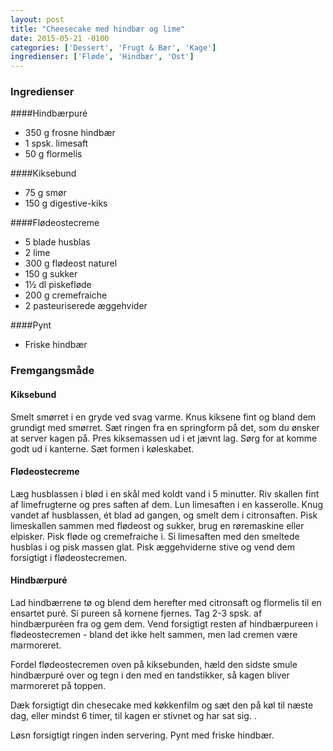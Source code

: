 ```yaml
---
layout: post
title: "Cheesecake med hindbær og lime"
date: 2015-05-21 -0100
categories: ['Dessert', 'Frugt & Bær', 'Kage']
ingredienser: ['Fløde', 'Hindbær', 'Ost']
---
```


### Ingredienser

####Hindbærpuré
-   350 g frosne hindbær
-   1 spsk. limesaft
-   50 g flormelis

####Kiksebund
-   75 g smør
-   150 g digestive-kiks

####Flødeostecreme
-   5 blade husblas
-   2 lime
-   300 g flødeost naturel
-   150 g sukker
-   1½ dl piskefløde
-   200 g cremefraiche 
-   2 pasteuriserede æggehvider

####Pynt
-   Friske hindbær

### Fremgangsmåde

#### Kiksebund
Smelt smørret i en gryde ved svag varme. Knus kiksene fint og bland dem grundigt med smørret. Sæt ringen fra en springform på det, som du ønsker at server kagen på. Pres kiksemassen ud i et jævnt lag. Sørg for at komme godt ud i kanterne. Sæt formen i køleskabet.

#### Flødeostecreme
Læg husblassen i blød i en skål med koldt vand i 5 minutter.
Riv skallen fint af limefrugterne og pres saften af dem. Lun limesaften i en kasserolle. Knug vandet af husblassen, ét blad ad gangen, og smelt dem i citronsaften. Pisk limeskallen sammen med flødeost og sukker, brug en røremaskine eller elpisker. Pisk fløde og cremefraiche i. Si limesaften med den smeltede husblas i og pisk massen glat. Pisk æggehviderne stive og vend dem forsigtigt i flødeostecremen.

#### Hindbærpuré
Lad hindbærrene tø og blend dem herefter med citronsaft og flormelis til en ensartet puré. Si pureen så kornene fjernes. Tag 2-3 spsk. af hindbærpuréen fra og gem dem. Vend forsigtigt resten af hindbærpureen i flødeostecremen - bland det ikke helt sammen, men lad cremen være marmoreret.

Fordel flødeostecremen oven på kiksebunden, hæld den sidste smule hindbærpuré over og tegn i den med en tandstikker, så kagen bliver marmoreret på toppen.

Dæk forsigtigt din chesecake med køkkenfilm og sæt den på køl til næste dag, eller mindst 6 timer, til kagen er stivnet og har sat sig. .

Løsn forsigtigt ringen inden servering. Pynt med friske hindbær.